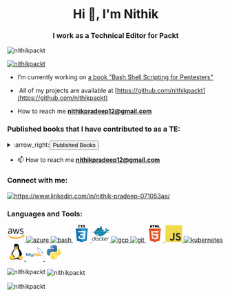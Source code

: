 <h1 align="center">Hi 👋, I'm Nithik</h1>
<h3 align="center">I work as a Technical Editor for Packt</h3>

<p align="left"> <img src="https://komarev.com/ghpvc/?username=nithikpackt&label=Profile%20views&color=0e75b6&style=flat" alt="nithikpackt" /> </p>

<p align="left"> <a href="https://github.com/ryo-ma/github-profile-trophy"><img src="https://github-profile-trophy.vercel.app/?username=nithikpackt" 1  alt="nithikpackt" /></a> </p>

-  I’m currently working on [a book "Bash Shell Scripting for Pentesters"](https://github.com/PacktPublishing/Bash-Shell-Scripting-for-Pentesters/tree/main)

- ‍ All of my projects are available at [https://github.com/nithikpackt](https://github.com/nithikpackt)

-  How to reach me **nithikpradeep12@gmail.com**

<h3 align="left">Published books that I have contributed to as a TE:</h3>
<details>
  <summary>:arrow_right:<button>Published Books</button></summary>
  <table border="1">
    <thead>
      <tr>
        <th>Title</th>
        <th>ISBN</th>
      </tr>
    </thead>
    <tbody>
      <tr>
        <table>
  <thead>
    <tr>
      <th>Title</th>
      <th>ISBN</th>
    </tr>
  </thead>
  <tbody>
    <tr>
      <td>Building a DevOps Culture</td>
      <td>180024825</td>
    </tr>
    <tr>
      <td>Azure Architecture Explained</td>
      <td>18376348</td>
    </tr>
    <tr>
      <td>Mastering Tornado</td>
      <td>18032465</td>
    </tr>
    <tr>
      <td>Demystifying Ansible Automation</td>
      <td>18032449</td>
    </tr>
    <tr>
      <td>Mobile App Reverse Engineering</td>
      <td>18010733</td>
    </tr>
    <tr>
      <td>Mastering Elastic Kubernetes Service on AWS</td>
      <td>18032312</td>
    </tr>
    <tr>
      <td>The Linux DevOps Handbook</td>
      <td>18032456</td>
    </tr>
    <tr>
      <td>Cryptography Algorithms</td>
      <td>17896171</td>
    </tr>
    <tr>
      <td>The Art of Social Engineering</td>
      <td>18046136</td>
    </tr>
    <tr>
      <td>NGINX HTTP Server</td>
      <td>18354698</td>
    </tr>
    <tr>
      <td>PowerShell for Penetration Testing</td>
      <td>18350824</td>
    </tr>
    <tr>
      <td>Demystifying Cryptography with OpenSSl 2.0</td>
      <td>18006600</td>
    </tr>
    <tr>
      <td>The Self-Taught Cloud Computing Engineer</td>
      <td>18010733</td>
    </tr>
    <tr>
      <td>Microsoft Azure Fundamentals Certification Guide</td>
      <td>18061237</td>
    </tr>
    <tr>
      <td>Linux Device Driver Development</td>
      <td>18032400</td>
    </tr>
    <tr>
      <td>Industrial Cybersecurity</td>
      <td>18002020</td>
    </tr>
    <tr>
      <td>Secure Continuous Delivery on Google Cloud</td>
      <td>180012921</td>
    </tr>
    <tr>
      <td>Policy Design in the Age of Digital Adoption</td>
      <td>18011171</td>
    </tr>
    <tr>
      <td>Obsessing with Greatness</td>
      <td>18032480</td>
    </tr>
    <tr>
      <td>Security Monitoring and Detection</td>
      <td>163763211</td>
    </tr>
    <tr>
      <td>Becoming CCNA Certified</td>
      <td>18046131</td>
    </tr>
    <tr>
      <td>Attacking and Exploiting Modern Web Applications</td>
      <td>18016162</td>
    </tr>
    <tr>
      <td>Diving into Secure Access Service Edge</td>
      <td>18002421</td>
    </tr>
    <tr>
      <td>Microsoft 365 Identity and Services Exam Guide MS-100</td>
      <td>18389871</td>
    </tr>
    <tr>
      <td>Containers for Developers Handbook</td>
      <td>18061279</td>
    </tr>
    <tr>
      <td>Mastering Linux Administration</td>
      <td>17899642</td>
    </tr>
    <tr>
      <td>Network Programming and Automation Essentials</td>
      <td>18032320</td>
    </tr>
    <tr>
      <td>Certified Information Security Manager Exam Prep Guide</td>
      <td>18010741</td>
    </tr>
    <tr>
      <td>The DevOps Career Handbook</td>
      <td>18032300</td>
    </tr>
    <tr>
      <td>Professional Cloud Architect Google Cloud Certification Guide</td>
      <td>18010122</td>
    </tr>
    <tr>
      <td>The Vulnerability Researcher's Handbook</td>
      <td>18032386</td>
    </tr>
    <tr>
      <td>Linux Service Mesh</td>
      <td>18038110</td>
    </tr>
    <tr>
      <td>Linux Kernel Programming for Networking Professionals</td>
      <td>18002023</td>
    </tr>
    <tr>
      <td>The Complete Guide to DevSecOps in Depth</td>
      <td>18354680</td>
    </tr>
    <tr>
      <td>Architectural Patterns</td>
      <td>18032455</td>
    </tr>
    <tr>
      <td>Tectonics for Developing Scalable Systems</td>
      <td>18005660</td>
    </tr>
    <tr>
      <td>Infosec Strategies and Best Practices</td>
      <td>18018168</td>
    </tr>
    <tr>
      <td>Google Cloud Platform Development</td>
      <td>18376300</td>
    </tr>
    <tr>
      <td>Penetration Testing for Ethical Hackers</td>
      <td>18302120</td>
    </tr>
    <tr>
      <td>Hybrid Cloud Security</td>
      <td>18032336</td>
    </tr>
    <tr>
      <td>Windows Server Administration</td>
      <td>18045181</td>
    </tr>
    <tr>
      <td>Burp Suite Cookbook</td>
      <td>18200610</td>
    </tr>
    <tr>
      <td>Pentest+ All-in-One</td>
      <td>18376331</td>
    </tr>
    <tr>
      <td>Infrastructure Monitoring Cookbook</td>
      <td>18002022</td>
    </tr>
    <tr>
      <td>Rancher Deep Dive</td>
      <td>18032480</td>
    </tr>
    <tr>
      <td>Digital Forensics and Incident Response</td>
      <td>18032386</td>
    </tr>
    <tr>
      <td>Mastering Kubernetes</td>
      <td>18376300</td>
    </tr>
    <tr>
      <td>Backup & Recovery</td>
      <td>18032368</td>
    </tr>
    <tr>
      <td>Mastering Windows Security and Hardening</td>
      <td>18032360</td>
    </tr>
    <tr>
      <td>Building a Cybersecurity Business</td>
      <td>18364670</td>
    </tr>
    <tr>
      <td>Windows Server Administration Design from Scratch</td>
      <td>18010162</td>
    </tr>
    <tr>
      <td>Datadog Cloud Monitoring Quick Start Guide</td>
      <td>18000657</td>
    </tr>
    <tr>
      <td>Mastering Malware Analysis</td>
      <td>18032402</td>
    </tr>
    <tr>
      <td>AWS Certified Cloud Practitioner Exam Guide</td>
      <td>18010750</td>
    </tr>
    <tr>
      <td>Practical Hardware Hacking</td>
      <td>17806201</td>
    </tr>
    <tr>
      <td>Modern DevOps Practices</td>
      <td>18006623</td>
    </tr>
    <tr>
      <td>Practical Memory Forensics</td>
      <td>18010703</td>
    </tr>
    <tr>
      <td>Accelerate DevOps with Terraform</td>
      <td>18031813</td>
    </tr>
    <tr>
      <td>FPGA Programming</td>
      <td>17868054</td>
    </tr>
    <tr>
      <td>Network Automation with Ansible</td>
      <td>18376378</td>
    </tr>
    <tr>
      <td>CompTIA Security+ CASP+ CAS-004 Certification Guide</td>
      <td>18018167</td>
    </tr>
    <tr>
      <td>Terraform for Complete Cloud Automation</td>
      <td>18046196</td>
    </tr>
    <tr>
      <td>AUTOSAR Fundamentals</td>
      <td>18051208</td>
    </tr>
    <tr>
      <td>Azure Security Center</td>
      <td>18045179</td>
    </tr>
    <tr>
      <td>Data Science for Malware Analysis</td>
      <td>18045186</td>
    </tr>
    <tr>
      <td>Hands-On Python for DevOps</td>
      <td>18300011</td>
    </tr>
    <tr>
      <td>Jenkins Administrator's Guide</td>
      <td>18388243</td>
    </tr>
    <tr>
      <td>Implementing Observability for Success</td>
      <td>18002021</td>
    </tr>
    <tr>
      <td>Exam Ref AZ-304 Microsoft Azure Architect Design Certification Guide</td>
      <td>18000680</td>
    </tr>
    <tr>
      <td>Bootstrapping Service Mesh Implementations with Istio</td>
      <td>18032466</td>
    </tr>
    <tr>
      <td>The Ins and Outs of Azure VMware Solution</td>
      <td>18018143</td>
    </tr>
    <tr>
      <td>Certified Ethical Hacker (CEH) v11 Official Certified Guide</td>
      <td>18018130</td>
    </tr>
    <tr>
      <td>Code for Beginners</td>
      <td>18376316</td>
    </tr>
    <tr>
      </tr>
      </tbody>
  </table>
</details>



- 📫 How to reach me **nithikpradeep12@gmail.com**

<h3 align="left">Connect with me:</h3>
<p align="left">
<a href="https://linkedin.com/in/https://www.linkedin.com/in/nithik-pradeep-071053aa/" target="blank"><img align="center" src="https://raw.githubusercontent.com/rahuldkjain/github-profile-readme-generator/master/src/images/icons/Social/linked-in-alt.svg" alt="https://www.linkedin.com/in/nithik-pradeep-071053aa/" height="30" width="40" /></a>
</p>

<h3 align="left">Languages and Tools:</h3>
<p align="left"> <a href="https://aws.amazon.com" target="_blank" rel="noreferrer"> <img src="https://raw.githubusercontent.com/devicons/devicon/master/icons/amazonwebservices/amazonwebservices-original-wordmark.svg" alt="aws" width="40" height="40"/> </a> <a href="https://azure.microsoft.com/en-in/" target="_blank" rel="noreferrer"> <img src="https://www.vectorlogo.zone/logos/microsoft_azure/microsoft_azure-icon.svg" alt="azure" width="40" height="40"/> </a> <a href="https://www.gnu.org/software/bash/" target="_blank" rel="noreferrer"> <img src="https://www.vectorlogo.zone/logos/gnu_bash/gnu_bash-icon.svg" alt="bash" width="40" height="40"/> </a> <a href="https://www.w3schools.com/css/" target="_blank" rel="noreferrer"> <img src="https://raw.githubusercontent.com/devicons/devicon/master/icons/css3/css3-original-wordmark.svg" alt="css3" width="40" height="40"/> </a> <a href="https://www.docker.com/" target="_blank" rel="noreferrer"> <img src="https://raw.githubusercontent.com/devicons/devicon/master/icons/docker/docker-original-wordmark.svg" alt="docker" width="40" height="40"/> </a> <a href="https://cloud.google.com" target="_blank" rel="noreferrer"> <img src="https://www.vectorlogo.zone/logos/google_cloud/google_cloud-icon.svg" alt="gcp" width="40" height="40"/> </a> <a href="https://git-scm.com/" target="_blank" rel="noreferrer"> <img src="https://www.vectorlogo.zone/logos/git-scm/git-scm-icon.svg" alt="git" width="40" height="40"/> </a> <a href="https://www.w3.org/html/" target="_blank" rel="noreferrer"> <img src="https://raw.githubusercontent.com/devicons/devicon/master/icons/html5/html5-original-wordmark.svg" alt="html5" width="40" height="40"/> </a> <a href="https://developer.mozilla.org/en-US/docs/Web/JavaScript" target="_blank" rel="noreferrer"> <img src="https://raw.githubusercontent.com/devicons/devicon/master/icons/javascript/javascript-original.svg" alt="javascript" width="40" height="40"/> </a> <a href="https://kubernetes.io" target="_blank" rel="noreferrer"> <img src="https://www.vectorlogo.zone/logos/kubernetes/kubernetes-icon.svg" alt="kubernetes" width="40" height="40"/> </a> <a href="https://www.linux.org/" target="_blank" rel="noreferrer"> <img src="https://raw.githubusercontent.com/devicons/devicon/master/icons/linux/linux-original.svg" alt="linux" width="40" height="40"/> </a> <a href="https://www.mysql.com/" target="_blank" rel="noreferrer"> <img src="https://raw.githubusercontent.com/devicons/devicon/master/icons/mysql/mysql-original-wordmark.svg" alt="mysql" width="40" height="40"/> </a> <a href="https://www.python.org" target="_blank" rel="noreferrer"> <img src="https://raw.githubusercontent.com/devicons/devicon/master/icons/python/python-original.svg" alt="python" width="40" height="40"/> </a> </p>

<p><img align="left" src="https://github-readme-stats.vercel.app/api/top-langs?username=nithikpackt&show_icons=true&locale=en&layout=compact" alt="nithikpackt" /></p>

<p>&nbsp;<img align="center" src="https://github-readme-stats.vercel.app/api?username=nithikpackt&show_icons=true&locale=en" alt="nithikpackt" /></p>

<p><img align="center" src="https://github-readme-streak-stats.herokuapp.com/?user=nithikpackt&" alt="nithikpackt" /></p>
